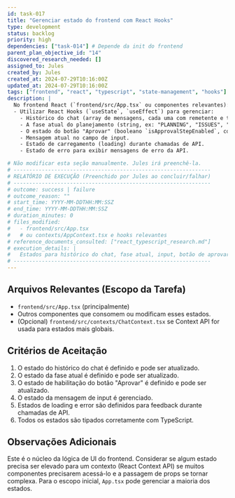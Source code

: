 ```yaml
---
id: task-017
title: "Gerenciar estado do frontend com React Hooks"
type: development
status: backlog
priority: high
dependencies: ["task-014"] # Depende da init do frontend
parent_plan_objective_id: "14"
discovered_research_needed: []
assigned_to: Jules
created_by: Jules
created_at: 2024-07-29T10:16:00Z
updated_at: 2024-07-29T10:16:00Z
tags: ["frontend", "react", "typescript", "state-management", "hooks"]
description: |
  No frontend React (`frontend/src/App.tsx` ou componentes relevantes):
  - Utilizar React Hooks (`useState`, `useEffect`) para gerenciar:
    - Histórico do chat (array de mensagens, cada uma com remetente e texto).
    - A fase atual do planejamento (string, ex: "PLANNING", "ISSUES", "DEVOPS").
    - O estado do botão "Aprovar" (booleano `isApprovalStepEnabled`, controlado pelo flag `is_approval_step` vindo do backend).
    - Mensagem atual no campo de input.
    - Estado de carregamento (loading) durante chamadas de API.
    - Estado de erro para exibir mensagens de erro da API.

# Não modificar esta seção manualmente. Jules irá preenchê-la.
# ---------------------------------------------------------------
# RELATÓRIO DE EXECUÇÃO (Preenchido por Jules ao concluir/falhar)
# ---------------------------------------------------------------
# outcome: success | failure
# outcome_reason: ""
# start_time: YYYY-MM-DDTHH:MM:SSZ
# end_time: YYYY-MM-DDTHH:MM:SSZ
# duration_minutes: 0
# files_modified:
#   - frontend/src/App.tsx
#   # ou contexts/AppContext.tsx e hooks relevantes
# reference_documents_consulted: ["react_typescript_research.md"]
# execution_details: |
#   Estados para histórico do chat, fase atual, input, botão de aprovar, loading e erro implementados usando React Hooks.
# ---------------------------------------------------------------
---
```


## Arquivos Relevantes (Escopo da Tarefa)
* `frontend/src/App.tsx` (principalmente)
* Outros componentes que consomem ou modificam esses estados.
* (Opcional) `frontend/src/contexts/ChatContext.tsx` se Context API for usada para estados mais globais.

## Critérios de Aceitação
1. O estado do histórico do chat é definido e pode ser atualizado.
2. O estado da fase atual é definido e pode ser atualizado.
3. O estado de habilitação do botão "Aprovar" é definido e pode ser atualizado.
4. O estado da mensagem de input é gerenciado.
5. Estados de loading e error são definidos para feedback durante chamadas de API.
6. Todos os estados são tipados corretamente com TypeScript.

## Observações Adicionais
Este é o núcleo da lógica de UI do frontend. Considerar se algum estado precisa ser elevado para um contexto (React Context API) se muitos componentes precisarem acessá-lo e a passagem de props se tornar complexa. Para o escopo inicial, `App.tsx` pode gerenciar a maioria dos estados.
